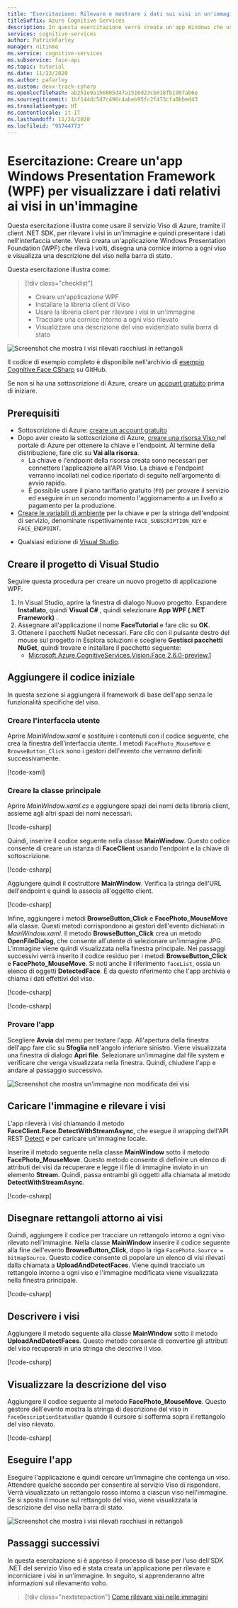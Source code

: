 ```yaml
---
title: "Esercitazione: Rilevare e mostrare i dati sui visi in un'immagine usando .NET SDK"
titleSuffix: Azure Cognitive Services
description: In questa esercitazione verrà creata un'app Windows che usa il servizio Viso per rilevare e incorniciare i visi in un'immagine.
services: cognitive-services
author: PatrickFarley
manager: nitinme
ms.service: cognitive-services
ms.subservice: face-api
ms.topic: tutorial
ms.date: 11/23/2020
ms.author: pafarley
ms.custom: devx-track-csharp
ms.openlocfilehash: ab251e9a156005d47a1516d23cb018fb1907ab6e
ms.sourcegitcommit: 1bf144dc5d7c496c4abeb95fc2f473cfa0bbed43
ms.translationtype: HT
ms.contentlocale: it-IT
ms.lasthandoff: 11/24/2020
ms.locfileid: "95744773"
---
```

# <a name="tutorial-create-a-windows-presentation-framework-wpf-app-to-display-face-data-in-an-image"></a>Esercitazione: Creare un'app Windows Presentation Framework (WPF) per visualizzare i dati relativi ai visi in un'immagine

Questa esercitazione illustra come usare il servizio Viso di Azure, tramite il client .NET SDK, per rilevare i visi in un'immagine e quindi presentare i dati nell'interfaccia utente. Verrà creata un'applicazione Windows Presentation Foundation (WPF) che rileva i volti, disegna una cornice intorno a ogni viso e visualizza una descrizione del viso nella barra di stato. 

Questa esercitazione illustra come:

> [!div class="checklist"]
> - Creare un'applicazione WPF
> - Installare la libreria client di Viso
> - Usare la libreria client per rilevare i visi in un'immagine
> - Tracciare una cornice intorno a ogni viso rilevato
> - Visualizzare una descrizione del viso evidenziato sulla barra di stato

![Screenshot che mostra i visi rilevati racchiusi in rettangoli](../Images/getting-started-cs-detected.png)

Il codice di esempio completo è disponibile nell'archivio di [esempio Cognitive Face CSharp](https://github.com/Azure-Samples/Cognitive-Face-CSharp-sample) su GitHub.

Se non si ha una sottoscrizione di Azure, creare un [account gratuito](https://azure.microsoft.com/free/cognitive-services/) prima di iniziare. 


## <a name="prerequisites"></a>Prerequisiti

* Sottoscrizione di Azure: [creare un account gratuito](https://azure.microsoft.com/free/cognitive-services/)
* Dopo aver creato la sottoscrizione di Azure, <a href="https://portal.azure.com/#create/Microsoft.CognitiveServicesFace"  title="creare una risorsa Viso"  target="_blank">creare una risorsa Viso <span class="docon docon-navigate-external x-hidden-focus"></span></a> nel portale di Azure per ottenere la chiave e l'endpoint. Al termine della distribuzione, fare clic su **Vai alla risorsa**.
    * La chiave e l'endpoint della risorsa creata sono necessari per connettere l'applicazione all'API Viso. La chiave e l'endpoint verranno incollati nel codice riportato di seguito nell'argomento di avvio rapido.
    * È possibile usare il piano tariffario gratuito (`F0`) per provare il servizio ed eseguire in un secondo momento l'aggiornamento a un livello a pagamento per la produzione.
* [Creare le variabili di ambiente](../../cognitive-services-apis-create-account.md#configure-an-environment-variable-for-authentication) per la chiave e per la stringa dell'endpoint di servizio, denominate rispettivamente `FACE_SUBSCRIPTION_KEY` e `FACE_ENDPOINT`.
- Qualsiasi edizione di [Visual Studio](https://www.visualstudio.com/downloads/).

## <a name="create-the-visual-studio-project"></a>Creare il progetto di Visual Studio

Seguire questa procedura per creare un nuovo progetto di applicazione WPF.

1. In Visual Studio, aprire la finestra di dialogo Nuovo progetto. Espandere **Installato**, quindi **Visual C#** , quindi selezionare **App WPF (.NET Framework)** .
1. Assegnare all'applicazione il nome **FaceTutorial** e fare clic su **OK**.
1. Ottenere i pacchetti NuGet necessari. Fare clic con il pulsante destro del mouse sul progetto in Esplora soluzioni e scegliere **Gestisci pacchetti NuGet**, quindi trovare e installare il pacchetto seguente:
    - [Microsoft.Azure.CognitiveServices.Vision.Face 2.6.0-preview.1](https://www.nuget.org/packages/Microsoft.Azure.CognitiveServices.Vision.Face/2.6.0-preview.1)

## <a name="add-the-initial-code"></a>Aggiungere il codice iniziale

In questa sezione si aggiungerà il framework di base dell'app senza le funzionalità specifiche del viso.

### <a name="create-the-ui"></a>Creare l'interfaccia utente

Aprire *MainWindow.xaml* e sostituire i contenuti con il codice seguente, che crea la finestra dell'interfaccia utente. I metodi `FacePhoto_MouseMove` e `BrowseButton_Click` sono i gestori dell'evento che verranno definiti successivamente.

[!code-xaml[](~/Cognitive-Face-CSharp-sample/FaceTutorialCS/FaceTutorialCS/MainWindow.xaml?name=snippet_xaml)]

### <a name="create-the-main-class"></a>Creare la classe principale

Aprire *MainWindow.xaml.cs* e aggiungere spazi dei nomi della libreria client, assieme agli altri spazi dei nomi necessari. 

[!code-csharp[](~/Cognitive-Face-CSharp-sample/FaceTutorialCS/FaceTutorialCS/MainWindow.xaml.cs?name=snippet_using)]

Quindi, inserire il codice seguente nella classe **MainWindow**. Questo codice consente di creare un istanza di **FaceClient** usando l'endpoint e la chiave di sottoscrizione.

[!code-csharp[](~/Cognitive-Face-CSharp-sample/FaceTutorialCS/FaceTutorialCS/MainWindow.xaml.cs?name=snippet_mainwindow_fields)]

Aggiungere quindi il costruttore **MainWindow**. Verifica la stringa dell'URL dell'endpoint e quindi la associa all'oggetto client.

[!code-csharp[](~/Cognitive-Face-CSharp-sample/FaceTutorialCS/FaceTutorialCS/MainWindow.xaml.cs?name=snippet_mainwindow_constructor)]

Infine, aggiungere i metodi **BrowseButton_Click** e **FacePhoto_MouseMove** alla classe. Questi metodi corrispondono ai gestori dell'evento dichiarati in *MainWindow.xaml*. Il metodo **BrowseButton_Click** crea un metodo **OpenFileDialog**, che consente all'utente di selezionare un'immagine JPG. L'immagine viene quindi visualizzata nella finestra principale. Nei passaggi successivi verrà inserito il codice residuo per i metodi **BrowseButton_Click** e **FacePhoto_MouseMove**. Si noti anche il riferimento `faceList`, ossia un elenco di oggetti **DetectedFace**. È da questo riferimento che l'app archivia e chiama i dati effettivi del viso.

[!code-csharp[](~/Cognitive-Face-CSharp-sample/FaceTutorialCS/FaceTutorialCS/MainWindow.xaml.cs?name=snippet_browsebuttonclick_start)]

<!-- [!code-csharp[](~/Cognitive-Face-CSharp-sample/FaceTutorialCS/FaceTutorialCS/MainWindow.xaml.cs?name=snippet_browsebuttonclick_end)] -->

[!code-csharp[](~/Cognitive-Face-CSharp-sample/FaceTutorialCS/FaceTutorialCS/MainWindow.xaml.cs?name=snippet_mousemove_start)]

<!-- [!code-csharp[](~/Cognitive-Face-CSharp-sample/FaceTutorialCS/FaceTutorialCS/MainWindow.xaml.cs?name=snippet_mousemove_end)] -->

### <a name="try-the-app"></a>Provare l'app

Scegliere **Avvia** dal menu per testare l'app. All'apertura della finestra dell'app fare clic su **Sfoglia** nell'angolo inferiore sinistro. Viene visualizzata una finestra di dialogo **Apri file**. Selezionare un'immagine dal file system e verificare che venga visualizzata nella finestra. Quindi, chiudere l'app e andare al passaggio successivo.

![Screenshot che mostra un'immagine non modificata dei visi](../Images/getting-started-cs-ui.png)

## <a name="upload-image-and-detect-faces"></a>Caricare l'immagine e rilevare i visi

L'app rileverà i visi chiamando il metodo **FaceClient.Face.DetectWithStreamAsync**, che esegue il wrapping dell'API REST [Detect](https://westus.dev.cognitive.microsoft.com/docs/services/563879b61984550e40cbbe8d/operations/563879b61984550f30395236) e per caricare un'immagine locale.

Inserire il metodo seguente nella classe **MainWindow** sotto il metodo **FacePhoto_MouseMove**. Questo metodo consente di definire un elenco di attributi dei visi da recuperare e legge il file di immagine inviato in un elemento **Stream**. Quindi, passa entrambi gli oggetti alla chiamata al metodo **DetectWithStreamAsync**.

[!code-csharp[](~/Cognitive-Face-CSharp-sample/FaceTutorialCS/FaceTutorialCS/MainWindow.xaml.cs?name=snippet_uploaddetect)]

## <a name="draw-rectangles-around-faces"></a>Disegnare rettangoli attorno ai visi

Quindi, aggiungere il codice per tracciare un rettangolo intorno a ogni viso rilevato nell'immagine. Nella classe **MainWindow** inserire il codice seguente alla fine dell'evento **BrowseButton_Click**, dopo la riga `FacePhoto.Source = bitmapSource`. Questo codice consente di popolare un elenco di visi rilevati dalla chiamata a **UploadAndDetectFaces**. Viene quindi tracciato un rettangolo intorno a ogni viso e l'immagine modificata viene visualizzata nella finestra principale.

[!code-csharp[](~/Cognitive-Face-CSharp-sample/FaceTutorialCS/FaceTutorialCS/MainWindow.xaml.cs?name=snippet_browsebuttonclick_mid)]

## <a name="describe-the-faces"></a>Descrivere i visi

Aggiungere il metodo seguente alla classe **MainWindow** sotto il metodo **UploadAndDetectFaces**. Questo metodo consente di convertire gli attributi del viso recuperati in una stringa che descrive il viso.

[!code-csharp[](~/Cognitive-Face-CSharp-sample/FaceTutorialCS/FaceTutorialCS/MainWindow.xaml.cs?name=snippet_facedesc)]

## <a name="display-the-face-description"></a>Visualizzare la descrizione del viso

Aggiungere il codice seguente al metodo **FacePhoto_MouseMove**. Questo gestore dell'evento mostra la stringa di descrizione del viso in `faceDescriptionStatusBar` quando il cursore si sofferma sopra il rettangolo del viso rilevato.

[!code-csharp[](~/Cognitive-Face-CSharp-sample/FaceTutorialCS/FaceTutorialCS/MainWindow.xaml.cs?name=snippet_mousemove_mid)]

## <a name="run-the-app"></a>Eseguire l'app

Eseguire l'applicazione e quindi cercare un'immagine che contenga un viso. Attendere qualche secondo per consentire al servizio Viso di rispondere. Verrà visualizzato un rettangolo rosso intorno a ciascun viso nell'immagine. Se si sposta il mouse sul rettangolo del viso, viene visualizzata la descrizione del viso nella barra di stato.

![Screenshot che mostra i visi rilevati racchiusi in rettangoli](../Images/getting-started-cs-detected.png)


## <a name="next-steps"></a>Passaggi successivi

In questa esercitazione si è appreso il processo di base per l'uso dell'SDK .NET del servizio Viso ed è stata creata un'applicazione per rilevare e incorniciare i visi in un'immagine. In seguito, si apprenderanno altre informazioni sul rilevamento volto.

> [!div class="nextstepaction"]
> [Come rilevare visi nelle immagini](../Face-API-How-to-Topics/HowtoDetectFacesinImage.md)